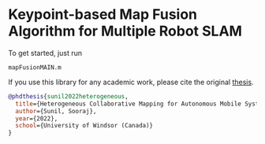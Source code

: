 # Keypoint-based Map Fusion Algorithm for Multiple Robot SLAM

To get started, just run
```
mapFusionMAIN.m
```

If you use this library for any academic work, please cite the original [thesis](https://scholar.uwindsor.ca/etd/8790/).

```bibtex
@phdthesis{sunil2022heterogeneous,
  title={Heterogeneous Collaborative Mapping for Autonomous Mobile Systems},
  author={Sunil, Sooraj},
  year={2022},
  school={University of Windsor (Canada)}
}
```
